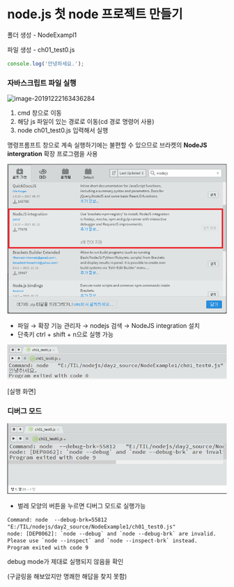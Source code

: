 # node.js 첫 node 프로젝트 만들기

폴더 생성 - NodeExampl1

파일 생성 - ch01_test0.js

~~~javascript
console.log('안녕하세요.');
~~~



### 자바스크립트 파일 실행  

![image-20191222163436284](E:%5CTIL%5Cnodejs%5Cimage-20191222163436284.png)

1. cmd 창으로 이동
2. 해당 js 파일이 있는 경로로 이동(cd 경로 명령어 사용)
3. node  ch01_test0.js 입력해서 실행



명령프롬프트 창으로 계속 실행하기에는 불편할 수 있으므로 브라켓의 **NodeJS intergration** 확장 프로그램을 사용

![image-20191222164148561](image-20191222164148561.png)

- 파일 → 확장 기능 관리자 → nodejs 검색 → NodeJS integration 설치
- 단축키 ctrl + shift + n으로 실행 가능

![image-20191222164437405](image-20191222164437405.png)

[실행 화면]



### 디버그 모드

![image-20191222172826637](image-20191222172826637.png)

- 벌레 모양의 버튼을 누르면 디버그 모드로 실행가능

~~~
Command: node  --debug-brk=55812   "E:/TIL/nodejs/day2_source/NodeExample1/ch01_test0.js" 
node: [DEP0062]: `node --debug` and `node --debug-brk` are invalid. Please use `node --inspect` and `node --inspect-brk` instead.
Program exited with code 9
~~~

debug mode가 제대로 실행되지 않음을 확인

(구글링을 해보았지만 명쾌한 해답을 찾지 못함)

